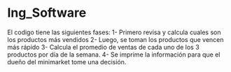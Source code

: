 # Ing_Software

El codigo tiene las siguientes fases:
1- Primero revisa y calcula cuales son los productos más vendidos
2- Luego, se toman los productos que vencen más rápido
3- Calcula el promedio de ventas de cada uno de los 3 productos por día de la semana.
4- Se imprime la información para que el dueño del minimarket tome una decisión.
